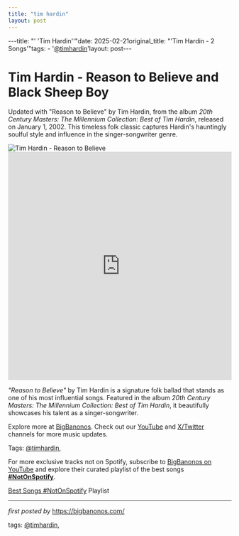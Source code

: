 ```yaml
---
title: "tim hardin"
layout: post
---
```

---title: "' 'Tim Hardin''"date: 2025-02-21original_title: "'Tim Hardin - 2 Songs'"tags:  - '[@timhardin](/tags/timhardin/)'layout: post---<!-- Title of the Post --><h1 >Tim Hardin - Reason to Believe and Black Sheep Boy</h1> <!-- Introductory Text --><p >Updated with "Reason to Believe" by Tim Hardin, from the album *20th Century Masters: The Millennium Collection: Best of Tim Hardin*, released on January 1, 2002. This timeless folk classic captures Hardin's hauntingly soulful style and influence in the singer-songwriter genre.</p> <!-- Featured Image --><div > <img src="https://i.ytimg.com/vi/dUWZw8uDak4/hq720.jpg?sqp=-oaymwEhCK4FEIIDSFryq4qpAxMIARUAAAAAGAElAADIQj0AgKJD&rs=AOn4CLDO9pV2fFTJWRV8QSuSdxhZUjpdgA" alt="Tim Hardin - Reason to Believe" /></div> <!-- YouTube Video Embed --><div > <iframe width="100%" height="514" src="https://www.youtube.com/embed/-bW6VZi0ICs" title="Reason to Believe Tim Hardin" frameborder="0" allow="accelerometer; autoplay; clipboard-write; encrypted-media; gyroscope; picture-in-picture; web-share" referrerpolicy="strict-origin-when-cross-origin" allowfullscreen></iframe></div> <!-- Song Information --><div > <p><em>"Reason to Believe"</em> by Tim Hardin is a signature folk ballad that stands as one of his most influential songs. Featured in the album *20th Century Masters: The Millennium Collection: Best of Tim Hardin*, it beautifully showcases his talent as a singer-songwriter.</p></div> <!-- Footer Links --><div > <p>Explore more at <a href="https://bigbanonos.com/" target="_blank">BigBanonos</a>. Check out our <a href="https://www.youtube.com/[@BigBanonos](/tags/BigBanonos/)" target="_blank">YouTube</a> and <a href="https://x.com/bigbanonos" target="_blank">X/Twitter</a> channels for more music updates.</p></div> <!-- Tags --><p >Tags: [@timhardin](/tags/timhardin/),</p><!--Subscribe and Playlist Links--><div>    <p>For more exclusive tracks not on Spotify, subscribe to <a href="https://www.youtube.com/[@BigBanonos](/tags/BigBanonos/)" target="_blank">BigBanonos on YouTube</a> and explore their curated playlist of the best songs <strong>[#NotOnSpotify](/tags/NotOnSpotify/)</strong>.</p>    <p><a href="https://www.youtube.com/playlist?list=PLtuNtuTatqI0kFahUCbtbfenC_ET5O_tr" target="_blank">Best Songs [#NotOnSpotify](/tags/NotOnSpotify/) Playlist<br /></a></p></div><hr /><p><em>first posted by</em> <a href="https://bigbanonos.com/" rel="noopener" target="_new">https://bigbanonos.com/</a></p><p>tags: [@timhardin](/tags/timhardin/),</p>